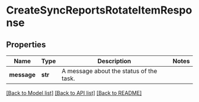 # CreateSyncReportsRotateItemResponse

## Properties
Name | Type | Description | Notes
------------ | ------------- | ------------- | -------------
**message** | **str** | A message about the status of the task. | 

[[Back to Model list]](../README.md#documentation-for-models) [[Back to API list]](../README.md#documentation-for-api-endpoints) [[Back to README]](../README.md)


